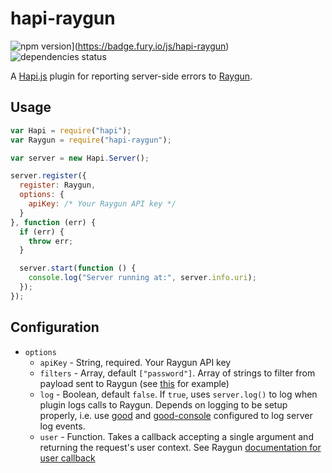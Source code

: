# hapi-raygun

![npm version](https://badge.fury.io/js/hapi-raygun.svg)](https://badge.fury.io/js/hapi-raygun) ![dependencies status](https://david-dm.org/craigbeck/hapi-raygun.svg)

A [Hapi.js](http://hapijs.com) plugin for reporting server-side errors to [Raygun](https://raygun.io).

## Usage

```js
var Hapi = require("hapi");
var Raygun = require("hapi-raygun");

var server = new Hapi.Server();

server.register({
  register: Raygun,
  options: {
    apiKey: /* Your Raygun API key */
  }
}, function (err) {
  if (err) {
    throw err;
  }

  server.start(function () {
    console.log("Server running at:", server.info.uri);
  });
});
```

## Configuration

- `options`
  - `apiKey` - String, required. Your Raygun API key
  - `filters` - Array, default `["password"]`. Array of strings to filter from payload sent to Raygun (see [this](https://github.com/MindscapeHQ/raygun4node#sending-request-data) for example)
  - `log` - Boolean, default `false`. If `true`, uses `server.log()` to log when plugin logs calls to Raygun. Depends on logging to be setup properly, i.e. use [good](https://github.com/hapijs/good) and [good-console](https://github.com/hapijs/good-console) configured to log server log events.
  - `user` - Function. Takes a callback accepting a single argument and returning the request's user context. See Raygun [documentation for user callback](https://github.com/MindscapeHQ/raygun4node#affected-user-tracking)
